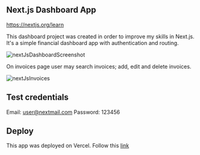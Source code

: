 ## Next.js Dashboard App

https://nextjs.org/learn

This dashboard project was created in order to improve my skills in Next.js. It's a simple financial dashboard app with authentication and routing. 

![nextJsDashboardScreenshot](https://github.com/denivladislav/nextjs-dashboard/assets/71961494/4c420ca8-3351-44ee-861d-d38b52e3e6f1)

On invoices page user may search invoices; add, edit and delete invoices.

![nextJsInvoices](https://github.com/denivladislav/nextjs-dashboard/assets/71961494/e6998550-a7c2-492b-aa16-a783007c82a4)

## Test credentials

Email: user@nextmail.com
Password: 123456

## Deploy

This app was deployed on Vercel. Follow this <a href="https://nextjs-dashboard-two-eta-90.vercel.app/">link</a>
